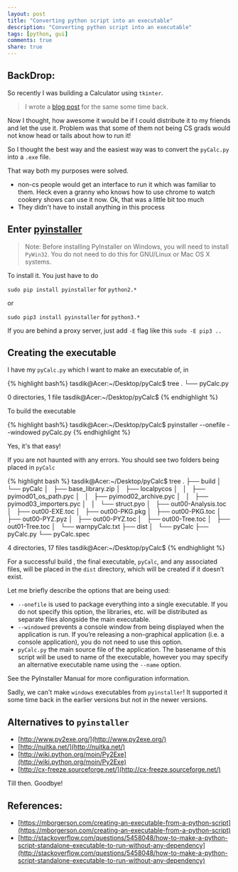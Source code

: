 ```yaml
---
layout: post
title: "Converting python script into an executable"
description: "Converting python script into an executable"
tags: [python, gui]
comments: true
share: true
---
```


## BackDrop: 

So recently I was building a Calculator using `tkinter`. 

>I wrote a [blog post](http://prodicus.github.io/2015/11/06/Building-a-calculator/) for the same some time back.

Now I thought, how awesome it would be if I could distribute it to my friends and let the use it. Problem was that some of them not being CS grads would not know head or tails about how to run it!

So I thought the best way and the easiest way was to convert the `pyCalc.py` into a `.exe` file.

That way both my purposes were solved.

- non-cs people would get an interface to run it which was familiar to them. Heck even a granny who knows how to use chrome to watch cookery shows can use it now. Ok, that was a little bit too much
- They didn't have to install anything in this process

## Enter [pyinstaller](https://github.com/pyinstaller/pyinstaller/)

>Note: Before installing PyInstaller on Windows, you will need to install `PyWin32`. You do not need to do this for GNU/Linux or Mac OS X systems.

To install it. You just have to do 

`sudo pip install pyinstaller` for `python2.*`

or 

`sudo pip3 install pyinstaller` for `python3.*`

If you are behind a proxy server, just add `-E` flag like this `sudo -E pip3 ..`

## Creating the executable

I have my `pyCalc.py` which I want to make an executable of, in 

{% highlight bash%}
tasdik@Acer:~/Desktop/pyCalc$ tree
.
└── pyCalc.py

0 directories, 1 file
tasdik@Acer:~/Desktop/pyCalc$
{% endhighlight %}

To build the executable 

{% highlight bash%}
tasdik@Acer:~/Desktop/pyCalc$ pyinstaller --onefile --windowed pyCalc.py
{% endhighlight %}

Yes, it's that easy!

If you are not haunted with any errors. You should see two folders being placed in `pyCalc`

{% highlight bash %}
tasdik@Acer:~/Desktop/pyCalc$ tree
.
├── build
│   └── pyCalc
│       ├── base_library.zip
│       ├── localpycos
│       │   ├── pyimod01_os_path.pyc
│       │   ├── pyimod02_archive.pyc
│       │   ├── pyimod03_importers.pyc
│       │   └── struct.pyo
│       ├── out00-Analysis.toc
│       ├── out00-EXE.toc
│       ├── out00-PKG.pkg
│       ├── out00-PKG.toc
│       ├── out00-PYZ.pyz
│       ├── out00-PYZ.toc
│       ├── out00-Tree.toc
│       ├── out01-Tree.toc
│       └── warnpyCalc.txt
├── dist
│   └── pyCalc
├── pyCalc.py
└── pyCalc.spec

4 directories, 17 files
tasdik@Acer:~/Desktop/pyCalc$ 
{% endhighlight %}

For a successful build , the final executable, `pyCalc`, and any associated files, will be placed in the `dist` directory, which will be created if it doesn’t exist.

Let me briefly describe the options that are being used:

* `--onefile` is used to package everything into a single executable. If you do not specify this option, the libraries, etc. will be distributed as separate files alongside the main executable.
* `--windowed` prevents a console window from being displayed when the application is run. If you’re releasing a non-graphical application (i.e. a console application), you do not need to use this option.
* `pyCalc.py` the main source file of the application. The basename of this script will be used to name of the executable, however you may specify an alternative executable name using the `--name` option.


See the PyInstaller Manual for more configuration information.

Sadly, we can't make `windows` executables from `pyinstaller`! It supported it some time back in the earlier versions but not in the newer versions.

## Alternatives to `pyinstaller`

* [http://www.py2exe.org/](http://www.py2exe.org/)
* [http://nuitka.net/](http://nuitka.net/)
* [http://wiki.python.org/moin/Py2Exe](http://wiki.python.org/moin/Py2Exe)
* [http://cx-freeze.sourceforge.net/](http://cx-freeze.sourceforge.net/)

Till then. Goodbye!

## References:

* [https://mborgerson.com/creating-an-executable-from-a-python-script](https://mborgerson.com/creating-an-executable-from-a-python-script)
* [http://stackoverflow.com/questions/5458048/how-to-make-a-python-script-standalone-executable-to-run-without-any-dependency](http://stackoverflow.com/questions/5458048/how-to-make-a-python-script-standalone-executable-to-run-without-any-dependency)